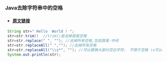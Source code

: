 ### Java去除字符串中的空格

* #### [原文链接](https://www.cnblogs.com/LiuChunfu/p/5661810.html)

```java
 String str=" Hello  World ! ";
 str=str.trim()  //trim()是去掉首尾空格
 str=str.replace(" ", ""); //去掉所有空格,包括首尾-中间
 str=str.replaceAll(" ",""); //去掉所有空格 
 str=str.replaceAll("\\s*", ""); //可以替换大部分空白字符， 不限于空格 \s可以匹配空格、制表符、换页符等空白字符的其中任意一个 
 System.out.println(str);
```



  


  


  




